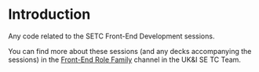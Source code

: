 # Introduction 
Any code related to the SETC Front-End Development sessions. 

You can find more about these sessions (and any decks accompanying the sessions) in the [Front-End Role Family](https://teams.microsoft.com/l/channel/19%3a5c07d81c94eb47948d190abb1e7d37f8%40thread.skype/Front%2520End%2520Role%2520Family?groupId=560aaa16-2dcb-4d1d-a4cb-f26940826c31&tenantId=cf36141c-ddd7-45a7-b073-111f66d0b30c) channel in the UK&I SE TC Team.
